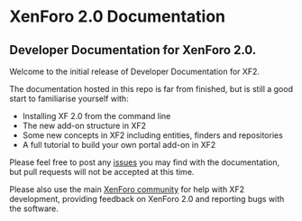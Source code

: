 # XenForo 2.0 Documentation

## Developer Documentation for XenForo 2.0.

Welcome to the initial release of Developer Documentation for XF2.

The documentation hosted in this repo is far from finished, but is still a good start to familiarise yourself with:

* Installing XF 2.0 from the command line
* The new add-on structure in XF2
* Some new concepts in XF2 including entities, finders and repositories
* A full tutorial to build your own portal add-on in XF2

Please feel free to post any [issues](https://github.com/xenforo-ltd/docs/issues) you may find with the documentation, but pull requests will not be accepted at this time.

Please also use the main [XenForo community](https://xenforo.com/community) for help with XF2 development, providing feedback on XenForo 2.0 and reporting bugs with the software.
